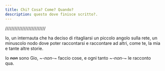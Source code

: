 ```yaml
---
title: Chi? Cosa? Come? Quando?
description: questo dove finisce scritto?.
---
```


//////////////////////////

Io, un internauta che ha deciso di ritagliarsi un piccolo angolo sulla rete, un minuscolo nodo dove poter raccontarsi e raccontare ad altri, come te, la mia e tante altre storie.

Io _~~non~~_ sono Gio, _~-non-~_ faccio cose, e ogni tanto _~-non-~_ le racconto qua. 